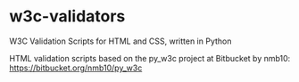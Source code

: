 w3c-validators
==============

W3C Validation Scripts for HTML and CSS, written in Python

HTML validation scripts based on the py_w3c project at Bitbucket by nmb10: https://bitbucket.org/nmb10/py_w3c
